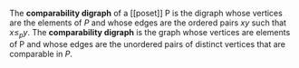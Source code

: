 The **comparability digraph** of a [[poset]] P is the digraph whose vertices are the elements of $P$ and whose edges are the ordered pairs $xy$ such that $x \leq_{p} y$. The **comparability digraph** is the graph whose vertices are elements of P and whose edges are the unordered pairs of distinct vertices that are comparable in $P$.
